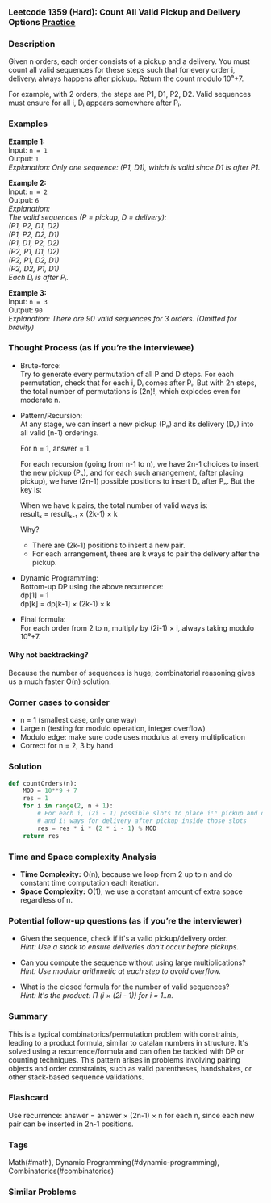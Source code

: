 ### Leetcode 1359 (Hard): Count All Valid Pickup and Delivery Options [Practice](https://leetcode.com/problems/count-all-valid-pickup-and-delivery-options)

### Description  
Given n orders, each order consists of a pickup and a delivery. You must count all valid sequences for these steps such that for every order i, deliveryᵢ always happens after pickupᵢ. Return the count modulo 10⁹+7.

For example, with 2 orders, the steps are P1, D1, P2, D2. Valid sequences must ensure for all i, Dᵢ appears somewhere after Pᵢ.

### Examples  

**Example 1:**  
Input: `n = 1`  
Output: `1`  
*Explanation: Only one sequence: (P1, D1), which is valid since D1 is after P1.*

**Example 2:**  
Input: `n = 2`  
Output: `6`  
*Explanation:  
The valid sequences (P = pickup, D = delivery):  
(P1, P2, D1, D2)  
(P1, P2, D2, D1)  
(P1, D1, P2, D2)  
(P2, P1, D1, D2)  
(P2, P1, D2, D1)  
(P2, D2, P1, D1)  
Each Dᵢ is after Pᵢ.*

**Example 3:**  
Input: `n = 3`  
Output: `90`  
*Explanation: There are 90 valid sequences for 3 orders. (Omitted for brevity)*

### Thought Process (as if you’re the interviewee)  
- Brute-force:  
  Try to generate every permutation of all P and D steps. For each permutation, check that for each i, Dᵢ comes after Pᵢ. But with 2n steps, the total number of permutations is (2n)!, which explodes even for moderate n.

- Pattern/Recursion:  
  At any stage, we can insert a new pickup (Pₙ) and its delivery (Dₙ) into all valid (n-1) orderings.
  
  For n = 1, answer = 1.
  
  For each recursion (going from n-1 to n), we have 2n-1 choices to insert the new pickup (Pₙ), and for each such arrangement, (after placing pickup), we have (2n-1) possible positions to insert Dₙ after Pₙ. But the key is:
  
  When we have k pairs, the total number of valid ways is:  
  resultₖ = resultₖ₋₁ × (2k-1) × k

  Why?  
  - There are (2k-1) positions to insert a new pair.
  - For each arrangement, there are k ways to pair the delivery after the pickup.

- Dynamic Programming:  
  Bottom-up DP using the above recurrence:  
  dp[1] = 1  
  dp[k] = dp[k-1] × (2k-1) × k

- Final formula:  
  For each order from 2 to n, multiply by (2i-1) × i, always taking modulo 10⁹+7.

#### Why not backtracking?  
Because the number of sequences is huge; combinatorial reasoning gives us a much faster O(n) solution.

### Corner cases to consider  
- n = 1 (smallest case, only one way)
- Large n (testing for modulo operation, integer overflow)
- Modulo edge: make sure code uses modulus at every multiplication
- Correct for n = 2, 3 by hand

### Solution

```python
def countOrders(n):
    MOD = 10**9 + 7
    res = 1
    for i in range(2, n + 1):
        # For each i, (2i - 1) possible slots to place iᵗʰ pickup and delivery,
        # and i! ways for delivery after pickup inside those slots
        res = res * i * (2 * i - 1) % MOD
    return res
```

### Time and Space complexity Analysis  

- **Time Complexity:** O(n), because we loop from 2 up to n and do constant time computation each iteration.
- **Space Complexity:** O(1), we use a constant amount of extra space regardless of n.

### Potential follow-up questions (as if you’re the interviewer)  

- Given the sequence, check if it's a valid pickup/delivery order.  
  *Hint: Use a stack to ensure deliveries don't occur before pickups.*

- Can you compute the sequence without using large multiplications?  
  *Hint: Use modular arithmetic at each step to avoid overflow.*

- What is the closed formula for the number of valid sequences?  
  *Hint: It's the product: Π (i × (2i - 1)) for i = 1..n.*

### Summary
This is a typical combinatorics/permutation problem with constraints, leading to a product formula, similar to catalan numbers in structure. It's solved using a recurrence/formula and can often be tackled with DP or counting techniques. This pattern arises in problems involving pairing objects and order constraints, such as valid parentheses, handshakes, or other stack-based sequence validations.


### Flashcard
Use recurrence: answer = answer × (2n-1) × n for each n, since each new pair can be inserted in 2n-1 positions.

### Tags
Math(#math), Dynamic Programming(#dynamic-programming), Combinatorics(#combinatorics)

### Similar Problems
